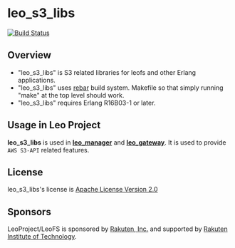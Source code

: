 # leo_s3_libs

[![Build Status](https://secure.travis-ci.org/leo-project/leo_s3_libs.png?branch=develop)](http://travis-ci.org/leo-project/leo_s3_libs)

## Overview

* "leo_s3_libs" is S3 related libraries for leofs and other Erlang applications.
* "leo_s3_libs" uses [rebar](https://github.com/rebar/rebar) build system. Makefile so that simply running "make" at the top level should work.
* "leo_s3_libs" requires Erlang R16B03-1 or later.


## Usage in Leo Project

**leo_s3_libs** is used in [**leo_manager**](https://github.com/leo-project/leo_manager) and [**leo_gateway**](https://github.com/leo-project/leo_gateway).
It is used to provide ``AWS S3-API`` related features.

## License

leo_s3_libs's license is [Apache License Version 2.0](http://www.apache.org/licenses/LICENSE-2.0.html)

## Sponsors

LeoProject/LeoFS is sponsored by [Rakuten, Inc.](http://global.rakuten.com/corp/) and supported by [Rakuten Institute of Technology](http://rit.rakuten.co.jp/).
